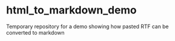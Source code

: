 # html_to_markdown_demo
Temporary repository for a demo showing how pasted RTF can be converted to markdown
